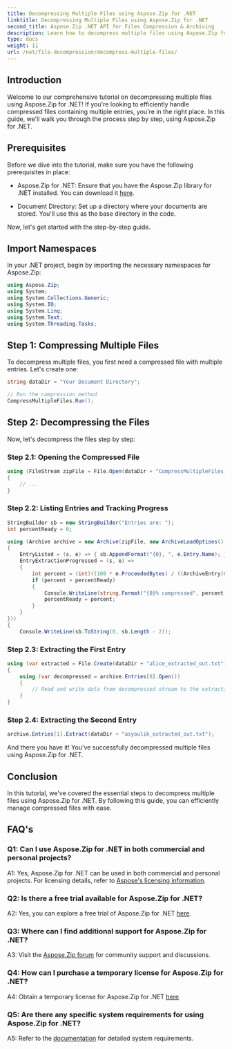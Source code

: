 ```yaml
---
title: Decompressing Multiple Files using Aspose.Zip for .NET
linktitle: Decompressing Multiple Files using Aspose.Zip for .NET
second_title: Aspose.Zip .NET API for Files Compression & Archiving
description: Learn how to decompress multiple files using Aspose.Zip for .NET. Follow our step-by-step guide for efficient file management.
type: docs
weight: 11
url: /net/file-decompression/decompress-multiple-files/
---
```

## Introduction

Welcome to our comprehensive tutorial on decompressing multiple files using Aspose.Zip for .NET! If you're looking to efficiently handle compressed files containing multiple entries, you're in the right place. In this guide, we'll walk you through the process step by step, using Aspose.Zip for .NET.

## Prerequisites

Before we dive into the tutorial, make sure you have the following prerequisites in place:

- Aspose.Zip for .NET: Ensure that you have the Aspose.Zip library for .NET installed. You can download it [here](https://releases.aspose.com/zip/net/).

- Document Directory: Set up a directory where your documents are stored. You'll use this as the base directory in the code.

Now, let's get started with the step-by-step guide.

## Import Namespaces

In your .NET project, begin by importing the necessary namespaces for Aspose.Zip:

```csharp
using Aspose.Zip;
using System;
using System.Collections.Generic;
using System.IO;
using System.Linq;
using System.Text;
using System.Threading.Tasks;
```

## Step 1: Compressing Multiple Files

To decompress multiple files, you first need a compressed file with multiple entries. Let's create one:

```csharp
string dataDir = "Your Document Directory";

// Run the compression method
CompressMultipleFiles.Run();
```

## Step 2: Decompressing the Files

Now, let's decompress the files step by step:

### Step 2.1: Opening the Compressed File

```csharp
using (FileStream zipFile = File.Open(dataDir + "CompressMultipleFiles_out.zip", FileMode.Open))
{
    // ...
}
```

### Step 2.2: Listing Entries and Tracking Progress

```csharp
StringBuilder sb = new StringBuilder("Entries are: ");
int percentReady = 0;

using (Archive archive = new Archive(zipFile, new ArchiveLoadOptions()
{
    EntryListed = (s, e) => { sb.AppendFormat("{0}, ", e.Entry.Name); },
    EntryExtractionProgressed = (s, e) =>
    {
        int percent = (int)((100 * e.ProceededBytes) / ((ArchiveEntry)s).UncompressedSize);
        if (percent > percentReady)
        {
            Console.WriteLine(string.Format("{0}% compressed", percent));
            percentReady = percent;
        }
    }
}))
{
    Console.WriteLine(sb.ToString(0, sb.Length - 2));
```

### Step 2.3: Extracting the First Entry

```csharp
using (var extracted = File.Create(dataDir + "alice_extracted_out.txt"))
{
    using (var decompressed = archive.Entries[0].Open())
    {
        // Read and write data from decompressed stream to the extracting file.
    }
}
```

### Step 2.4: Extracting the Second Entry

```csharp
archive.Entries[1].Extract(dataDir + "asyoulik_extracted_out.txt");
```

And there you have it! You've successfully decompressed multiple files using Aspose.Zip for .NET.

## Conclusion

In this tutorial, we've covered the essential steps to decompress multiple files using Aspose.Zip for .NET. By following this guide, you can efficiently manage compressed files with ease.

## FAQ's

### Q1: Can I use Aspose.Zip for .NET in both commercial and personal projects?

A1: Yes, Aspose.Zip for .NET can be used in both commercial and personal projects. For licensing details, refer to [Aspose's licensing information](https://purchase.aspose.com/buy).

### Q2: Is there a free trial available for Aspose.Zip for .NET?

A2: Yes, you can explore a free trial of Aspose.Zip for .NET [here](https://releases.aspose.com/zip/net).

### Q3: Where can I find additional support for Aspose.Zip for .NET?

A3: Visit the [Aspose.Zip forum](https://forum.aspose.com/c/zip/37) for community support and discussions.

### Q4: How can I purchase a temporary license for Aspose.Zip for .NET?

A4: Obtain a temporary license for Aspose.Zip for .NET [here](https://purchase.aspose.com/temporary-license/).

### Q5: Are there any specific system requirements for using Aspose.Zip for .NET?

A5: Refer to the [documentation](https://reference.aspose.com/zip/net/) for detailed system requirements.
